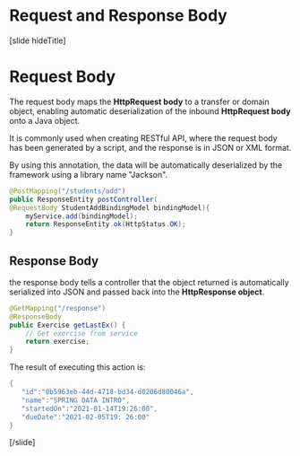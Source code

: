 # Request and Response Body

[slide hideTitle]
#  Request Body

The request body maps the **HttpRequest body** to a transfer or domain object, enabling automatic deserialization of the inbound **HttpRequest body** onto a Java object.

It is commonly used when creating RESTful API, where the request body has been generated by a script, and the response is in JSON or XML format. 

By using this annotation, the data will be automatically deserialized by the framework using a library name "Jackson". 

```java
@PostMapping("/students/add")
public ResponseEntity postController(
@RequestBody StudentAddBindingModel bindingModel){
    myService.add(bindingModel);
    return ResponseEntity.ok(HttpStatus.OK);
}
```
## Response Body

the response body tells a controller that the object returned is automatically serialized into JSON and passed back into the **HttpResponse object**.


```java
@GetMapping("/response")
@ResponseBody
public Exercise getLastEx() {
    // Get exercise from service
    return exercise;
}
```

The result of executing this action is:

```java
{
   "id":"0b5963eb-44d-4718-bd34-d0206d80046a",
   "name":"SPRING DATA INTRO",
   "startedOn":"2021-01-14T19:26:00",
   "dueDate":"2021-02-05T19: 26:00"
}
```

[/slide]